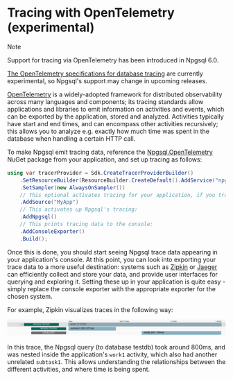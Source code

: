 # Tracing with OpenTelemetry (experimental)

> [!NOTE]
> Support for tracing via OpenTelemetry has been introduced in Npgsql 6.0.
>
> [The OpenTelemetry specifications for database tracing](https://github.com/open-telemetry/opentelemetry-specification/blob/main/specification/trace/semantic_conventions/database.md) are currently experimental, so Npgsql's support may change in upcoming releases.

[OpenTelemetry](https://opentelemetry.io/) is a widely-adopted framework for distributed observability across many languages and components; its tracing standards allow applications and libraries to emit information on activities and events, which can be exported by the application, stored and analyzed. Activities typically have start and end times, and can encompass other activities recursively; this allows you to analyze e.g. exactly how much time was spent in the database when handling a certain HTTP call.

To make Npgsql emit tracing data, reference the [Npgsql.OpenTelemetry](https://www.nuget.org/packages/Npgsql.OpenTelemetry) NuGet package from your application, and set up tracing as follows:

```c#
using var tracerProvider = Sdk.CreateTracerProviderBuilder()
    .SetResourceBuilder(ResourceBuilder.CreateDefault().AddService("npgsql-tester"))
    .SetSampler(new AlwaysOnSampler())
    // This optional activates tracing for your application, if you trace your own activities:
    .AddSource("MyApp")
    // This activates up Npgsql's tracing:
    .AddNpgsql()
    // This prints tracing data to the console:
    .AddConsoleExporter()
    .Build();
```

Once this is done, you should start seeing Npgsql trace data appearing in your application's console. At this point, you can look into exporting your trace data to a more useful destination: systems such as [Zipkin](https://zipkin.io/) or [Jaeger](https://www.jaegertracing.io/) can efficiently collect and store your data, and provide user interfaces for querying and exploring it. Setting these up in your application is quite easy - simply replace the console exporter with the appropriate exporter for the chosen system.

For example, Zipkin visualizes traces in the following way:

![Zipkin UI Sample](/img/zipkin.png)

In this trace, the Npgsql query (to database testdb) took around 800ms, and was nested inside the application's `work1` activity, which also had another unrelated `subtask1`. This allows understanding the relationships between the different activities, and where time is being spent.
